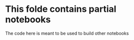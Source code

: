 # This folde contains partial notebooks

The code here is meant to be used to build other notebooks 